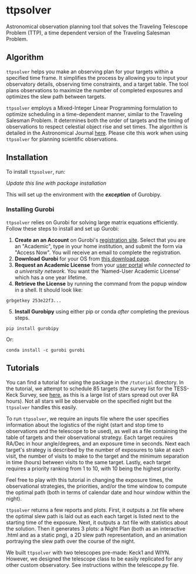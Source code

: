# ttpsolver
Astronomical observation planning tool that solves the Traveling Telescope Problem (TTP), a time dependent version of the Traveling Salesman Problem.

## Algorithm
`ttpsolver` helps you make an observing plan for your targets within a specified time frame. It simplifies the process by allowing you to input your observatory details, observing time constraints, and a target table. The tool plans observations to maximize the number of completed exposures and optimizes the slew path between targets.

`ttpsolver` employs a Mixed-Integer Linear Programming formulation to optimize scheduling in a time-dependent manner, similar to the Traveling Salesman Problem. It determines both the order of targets and the timing of observations to respect celestial object rise and set times. The algorithm is detailed in the Astronomical Journal [here](https://iopscience.iop.org/article/10.3847/1538-3881/ad0dfb). Please cite this work when using `ttpsolver` for planning scientific observations.

## Installation
To install `ttpsolver`, run:

*Update this line with package installation*

This will set up the environment with the _**exception**_ of Gurobipy.

### Installing Gurobi
`ttpsolver` relies on Gurobi for solving large matrix equations efficiently. Follow these steps to install and set up Gurobi:

1. **Create an an Account** on Gurobi's [registration site](https://portal.gurobi.com/iam/register/). Select that you are an "Academic", type in your home institution, and submit the form via "Access Now". You will receive an email to complete the registration.
2. **Download Gurobi** for your OS from [this download page](https://www.gurobi.com/downloads/gurobi-software/).
3. **Request an Academic License** from your [user portal](https://portal.gurobi.com/iam/licenses/request/) *while connected to a university network*. You want the 'Named-User Academic License' which has a one year lifetime.
4. **Retrieve the License** by running the command from the popup window in a shell. It should look like:
```
grbgetkey 253e22f3...
```
5. **Install Gurobipy** using either pip or conda *after* completing the previous steps.
```
pip install gurobipy
```
Or:
```
conda install -c gurobi gurobi
```

## Tutorials
You can find a tutorial for using the package in the `/tutorial` directory. In the tutorial, we attempt to schedule 85 targets (the survey list for the TESS-Keck Survey, see [here](https://ui.adsabs.harvard.edu/abs/2022AJ....163..297C/abstract), as this is a large list of stars spread out over RA hours). Not all stars will be observable on the specified night but the `ttpsolver` handles this easily.

To run `ttpsolver`, we require an inputs file where the user specifies information about the logistics of the night (start and stop time to observations and the telescope to be used), as well as a file containing the table of targets and their observational strategy. Each target requires RA/Dec in hour angle/degrees, and an exposure time in seconds. Next each target's strategy is described by the number of exposures to take at each visit, the number of visits to make to the target and the minimum separation in time (hours) between visits to the same target. Lastly, each target requires a priority ranking from 1 to 10, with 10 being the highest priority.

Feel free to play with this tutorial in changing the exposure times, the observational strategies, the priorities, and/or the time window to compute the optimal path (both in terms of calendar date and hour window within the night).

`ttpsolver` returns a few reports and plots. First, it outputs a .txt file where the optimal slew path is laid out as each each target is listed next to the starting time of the exposure. Next, it outputs a .txt file with statistics about the solution. Then it generates 3 plots: a Night Plan (both as an interactive .html and as a static png), a 2D slew path representation, and an animation portraying the slew path over the course of the night.

We built `ttpsolver` with two telescopes pre-made: Keck1 and WIYN. However, we designed the telescope class to be easily replicated for any other custom observatory. See instructions within the telescope.py file.  
